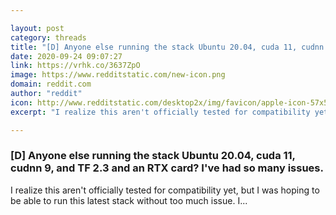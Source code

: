 ```yaml
---

layout: post
category: threads
title: "[D] Anyone else running the stack Ubuntu 20.04, cuda 11, cudnn 9, and TF 2.3 and an RTX card? I've had so many issues."
date: 2020-09-24 09:07:27
link: https://vrhk.co/3637ZpO
image: https://www.redditstatic.com/new-icon.png
domain: reddit.com
author: "reddit"
icon: http://www.redditstatic.com/desktop2x/img/favicon/apple-icon-57x57.png
excerpt: "I realize this aren't officially tested for compatibility yet, but I was hoping to be able to run this latest stack without too much issue. I..."

---
```


### [D] Anyone else running the stack Ubuntu 20.04, cuda 11, cudnn 9, and TF 2.3 and an RTX card? I've had so many issues.

I realize this aren't officially tested for compatibility yet, but I was hoping to be able to run this latest stack without too much issue. I...